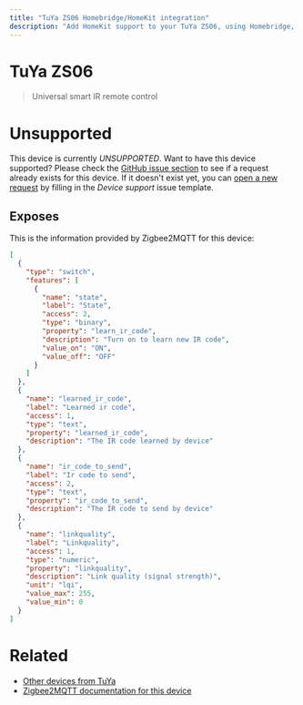 ```yaml
---
title: "TuYa ZS06 Homebridge/HomeKit integration"
description: "Add HomeKit support to your TuYa ZS06, using Homebridge, Zigbee2MQTT and homebridge-z2m."
---
```

<!---
This file has been GENERATED using src/docgen/docgen.ts
DO NOT EDIT THIS FILE MANUALLY!
-->
# TuYa ZS06
> Universal smart IR remote control


# Unsupported

This device is currently *UNSUPPORTED*.
Want to have this device supported? Please check the [GitHub issue section](https://github.com/itavero/homebridge-z2m/issues?q=ZS06) to see if a request already exists for this device.
If it doesn't exist yet, you can [open a new request](https://github.com/itavero/homebridge-z2m/issues/new?assignees=&labels=enhancement&template=device_support.yml&title=%5BDevice%5D+TuYa%20ZS06&model=TuYa%20ZS06&exposes=%5B%0A%20%20%7B%0A%20%20%20%20%22type%22%3A%20%22switch%22%2C%0A%20%20%20%20%22features%22%3A%20%5B%0A%20%20%20%20%20%20%7B%0A%20%20%20%20%20%20%20%20%22name%22%3A%20%22state%22%2C%0A%20%20%20%20%20%20%20%20%22label%22%3A%20%22State%22%2C%0A%20%20%20%20%20%20%20%20%22access%22%3A%202%2C%0A%20%20%20%20%20%20%20%20%22type%22%3A%20%22binary%22%2C%0A%20%20%20%20%20%20%20%20%22property%22%3A%20%22learn_ir_code%22%2C%0A%20%20%20%20%20%20%20%20%22description%22%3A%20%22Turn%20on%20to%20learn%20new%20IR%20code%22%2C%0A%20%20%20%20%20%20%20%20%22value_on%22%3A%20%22ON%22%2C%0A%20%20%20%20%20%20%20%20%22value_off%22%3A%20%22OFF%22%0A%20%20%20%20%20%20%7D%0A%20%20%20%20%5D%0A%20%20%7D%2C%0A%20%20%7B%0A%20%20%20%20%22name%22%3A%20%22learned_ir_code%22%2C%0A%20%20%20%20%22label%22%3A%20%22Learned%20ir%20code%22%2C%0A%20%20%20%20%22access%22%3A%201%2C%0A%20%20%20%20%22type%22%3A%20%22text%22%2C%0A%20%20%20%20%22property%22%3A%20%22learned_ir_code%22%2C%0A%20%20%20%20%22description%22%3A%20%22The%20IR%20code%20learned%20by%20device%22%0A%20%20%7D%2C%0A%20%20%7B%0A%20%20%20%20%22name%22%3A%20%22ir_code_to_send%22%2C%0A%20%20%20%20%22label%22%3A%20%22Ir%20code%20to%20send%22%2C%0A%20%20%20%20%22access%22%3A%202%2C%0A%20%20%20%20%22type%22%3A%20%22text%22%2C%0A%20%20%20%20%22property%22%3A%20%22ir_code_to_send%22%2C%0A%20%20%20%20%22description%22%3A%20%22The%20IR%20code%20to%20send%20by%20device%22%0A%20%20%7D%2C%0A%20%20%7B%0A%20%20%20%20%22name%22%3A%20%22linkquality%22%2C%0A%20%20%20%20%22label%22%3A%20%22Linkquality%22%2C%0A%20%20%20%20%22access%22%3A%201%2C%0A%20%20%20%20%22type%22%3A%20%22numeric%22%2C%0A%20%20%20%20%22property%22%3A%20%22linkquality%22%2C%0A%20%20%20%20%22description%22%3A%20%22Link%20quality%20(signal%20strength)%22%2C%0A%20%20%20%20%22unit%22%3A%20%22lqi%22%2C%0A%20%20%20%20%22value_max%22%3A%20255%2C%0A%20%20%20%20%22value_min%22%3A%200%0A%20%20%7D%0A%5D) by filling in the _Device support_ issue template.

## Exposes

This is the information provided by Zigbee2MQTT for this device:

```json
[
  {
    "type": "switch",
    "features": [
      {
        "name": "state",
        "label": "State",
        "access": 2,
        "type": "binary",
        "property": "learn_ir_code",
        "description": "Turn on to learn new IR code",
        "value_on": "ON",
        "value_off": "OFF"
      }
    ]
  },
  {
    "name": "learned_ir_code",
    "label": "Learned ir code",
    "access": 1,
    "type": "text",
    "property": "learned_ir_code",
    "description": "The IR code learned by device"
  },
  {
    "name": "ir_code_to_send",
    "label": "Ir code to send",
    "access": 2,
    "type": "text",
    "property": "ir_code_to_send",
    "description": "The IR code to send by device"
  },
  {
    "name": "linkquality",
    "label": "Linkquality",
    "access": 1,
    "type": "numeric",
    "property": "linkquality",
    "description": "Link quality (signal strength)",
    "unit": "lqi",
    "value_max": 255,
    "value_min": 0
  }
]
```

# Related
* [Other devices from TuYa](../index.md#tuya)
* [Zigbee2MQTT documentation for this device](https://www.zigbee2mqtt.io/devices/ZS06.html)
